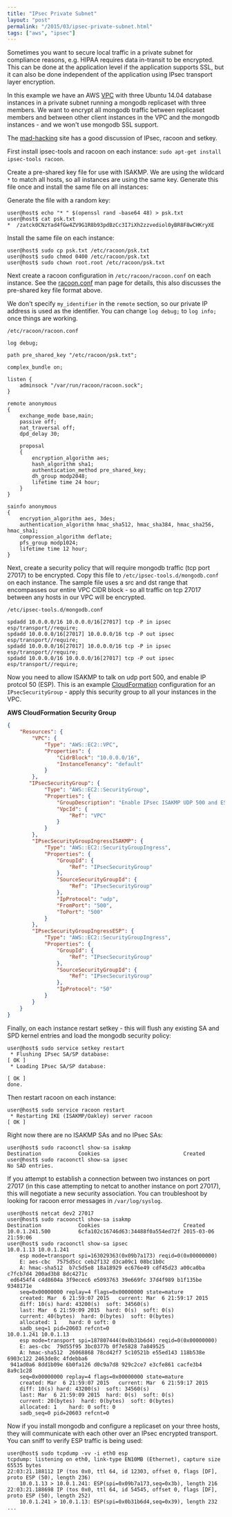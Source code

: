 ```yaml
---
title: "IPsec Private Subnet"
layout: "post"
permalink: "/2015/03/ipsec-private-subnet.html"
tags: ["aws", "ipsec"]
---
```

Sometimes you want to secure local traffic in a private subnet for compliance reasons, e.g. HIPAA requires data in-transit to be encrypted. This can be done at the application level if the application supports SSL, but it can also be done independent of the application using IPsec transport layer encryption.

In this example we have an AWS [VPC](http://aws.amazon.com/vpc/) with three Ubuntu 14.04 database instances in a private subnet running a mongodb replicaset with three members. We want to encrypt all mongodb traffic between replicaset members and between other client instances in the VPC and the mongodb instances - and we won't use mongodb SSL support.

The [mad-hacking](http://www.mad-hacking.net/documentation/linux/networking/ipsec/index.xml) site has a good discussion of IPsec, racoon and setkey.

First install ipsec-tools and racoon on each instance: `sudo apt-get install ipsec-tools racoon`.

Create a pre-shared key file for use with ISAKMP. We are using the wildcard `*` to match all hosts, so all instances are using the same key. Generate this file once and install the same file on all instances:

Generate the file with a random key:

```console
user@host$ echo "* " $(openssl rand -base64 48) > psk.txt
user@host$ cat psk.txt
*  /zatck0CNzYad4fGw4ZV9G1R8b93pdBzCc3I7iXh2zzvediol0yBR8F8wCHKryXE
```

Install the same file on each instance:

```console
user@host$ sudo cp psk.txt /etc/racoon/psk.txt
user@host$ sudo chmod 0400 /etc/racoon/psk.txt
user@host$ sudo chown root.root /etc/racoon/psk.txt
```

Next create a racoon configuration in `/etc/racoon/racoon.conf` on each instance. See the [racoon.conf](http://manpages.ubuntu.com/manpages/trusty/man5/racoon.conf.5.html) man page for details, this also discusses the pre-shared key file format above.

We don't specify `my_identifier` in the `remote` section, so our private IP address is used as the identifier. You can change `log debug;` to `log info;` once things are working.

`/etc/racoon/racoon.conf`

```
log debug;

path pre_shared_key "/etc/racoon/psk.txt";

complex_bundle on;

listen {
    adminsock "/var/run/racoon/racoon.sock";
}

remote anonymous
{
    exchange_mode base,main;
    passive off;
    nat_traversal off;
    dpd_delay 30;

    proposal
    {
        encryption_algorithm aes;
        hash_algorithm sha1;
        authentication_method pre_shared_key;
        dh_group modp2048;
        lifetime time 24 hour;
    }
}

sainfo anonymous
{
    encryption_algorithm aes, 3des;
    authentication_algorithm hmac_sha512, hmac_sha384, hmac_sha256, hmac_sha1;
    compression_algorithm deflate;
    pfs_group modp1024;
    lifetime time 12 hour;
}
```

Next, create a security policy that will require mongodb traffic (tcp port 27017) to be encrypted. Copy this file to `/etc/ipsec-tools.d/mongodb.conf` on each instance. The sample file uses a src and dst range that encompasses our entire VPC CIDR block - so all traffic on tcp 27017 between any hosts in our VPC will be encrypted.

`/etc/ipsec-tools.d/mongodb.conf`

```
spdadd 10.0.0.0/16 10.0.0.0/16[27017] tcp -P in ipsec esp/transport//require;
spdadd 10.0.0.0/16[27017] 10.0.0.0/16 tcp -P out ipsec esp/transport//require;
spdadd 10.0.0.0/16[27017] 10.0.0.0/16 tcp -P in ipsec esp/transport//require;
spdadd 10.0.0.0/16 10.0.0.0/16[27017] tcp -P out ipsec esp/transport//require;
```

Now you need to allow ISAKMP to talk on udp port 500, and enable IP protcol 50 (ESP). This is an example [CloudFormation](http://aws.amazon.com/documentation/cloudformation/) configuration for an `IPsecSecurityGroup` - apply this security group to all your instances in the VPC.

**AWS CloudFormation Security Group**

```json
{
    "Resources": {
        "VPC": {
            "Type": "AWS::EC2::VPC",
            "Properties": {
                "CidrBlock": "10.0.0.0/16",
                "InstanceTenancy": "default"
            }
        },
       "IPsecSecurityGroup": {
            "Type": "AWS::EC2::SecurityGroup",
            "Properties": {
                "GroupDescription": "Enable IPsec ISAKMP UDP 500 and ESP protocol 50",
                "VpcId": {
                    "Ref": "VPC"
                }
            }
        },
        "IPsecSecurityGroupIngressISAKMP": {
            "Type": "AWS::EC2::SecurityGroupIngress",
            "Properties": {
                "GroupId": {
                    "Ref": "IPsecSecurityGroup"
                },
                "SourceSecurityGroupId": {
                    "Ref": "IPsecSecurityGroup"
                },
                "IpProtocol": "udp",
                "FromPort": "500",
                "ToPort": "500"
            }
        },
        "IPsecSecurityGroupIngressESP": {
            "Type": "AWS::EC2::SecurityGroupIngress",
            "Properties": {
                "GroupId": {
                    "Ref": "IPsecSecurityGroup"
                },
                "SourceSecurityGroupId": {
                    "Ref": "IPsecSecurityGroup"
                },
                "IpProtocol": "50"
            }
        }
    }
}
```

Finally, on each instance restart setkey - this will flush any existing SA and SPD kernel entries and load the mongodb security policy:

```console
user@host$ sudo service setkey restart
 * Flushing IPsec SA/SP database:                                        [ OK ]
 * Loading IPsec SA/SP database:
                                                                         [ OK ]
done.
```

Then restart racoon on each instance:

```console
user@host$ sudo service racoon restart
 * Restarting IKE (ISAKMP/Oakley) server racoon                          [ OK ]
```

Right now there are no ISAKMP SAs and no IPsec SAs:

```console
user@host$ sudo racoonctl show-sa isakmp
Destination            Cookies                           Created
user@host$ sudo racoonctl show-sa ipsec
No SAD entries.
```

If you attempt to establish a connection between two instances on port 27017 (in this case attempting to netcat to another instance on port 27017), this will negotiate a new security association.  You can troubleshoot by looking for racoon error messages in `/var/log/syslog`.

```console
user@host$ netcat dev2 27017
user@host$ sudo racoonctl show-sa isakmp
Destination            Cookies                           Created
10.0.1.241.500         6cfa102c16746d63:34488f0a554ed72f 2015-03-06 21:59:06
user@host$ sudo racoonctl show-sa ipsec
10.0.1.13 10.0.1.241
    esp mode=transport spi=163029363(0x09b7a173) reqid=0(0x00000000)
    E: aes-cbc  7575d5cc ceb2f132 d3ca09c1 08bc1b0c
    A: hmac-sha512  b7c5d5e8 18a18929 ec676e49 cdf45d23 a00ca0ba c7fcb7d4 200ad3b8 8dc4271c
 ed6454f4 c4d8604a 3f9ecec6 e5093763 39e669fc 37d4f989 b1f135be 9348171e
    seq=0x00000000 replay=4 flags=0x00000000 state=mature
    created: Mar  6 21:59:07 2015   current: Mar  6 21:59:17 2015
    diff: 10(s) hard: 43200(s)  soft: 34560(s)
    last: Mar  6 21:59:09 2015  hard: 0(s)  soft: 0(s)
    current: 40(bytes)  hard: 0(bytes)  soft: 0(bytes)
    allocated: 1    hard: 0 soft: 0
    sadb_seq=1 pid=20603 refcnt=0
10.0.1.241 10.0.1.13
    esp mode=transport spi=187807444(0x0b31b6d4) reqid=0(0x00000000)
    E: aes-cbc  79d55f95 3bc0377b 0f7e5828 7a849525
    A: hmac-sha512  26068868 78cd42f7 5c10521b e55ed143 118b538e 6903c122 2463de8c 4fdebba6
 941ad0a6 8dd1b09e 6b0fa126 d0c9a7d8 929c2ce7 e3cfe861 cacfe3b4 8a9c1c28
    seq=0x00000000 replay=4 flags=0x00000000 state=mature
    created: Mar  6 21:59:07 2015   current: Mar  6 21:59:17 2015
    diff: 10(s) hard: 43200(s)  soft: 34560(s)
    last: Mar  6 21:59:09 2015  hard: 0(s)  soft: 0(s)
    current: 20(bytes)  hard: 0(bytes)  soft: 0(bytes)
    allocated: 1    hard: 0 soft: 0
    sadb_seq=0 pid=20603 refcnt=0
```

Now if you install mongodb and configure a replicaset on your three hosts, they will communicate with each other over an IPsec encrypted transport. You can sniff to verify ESP traffic is being used:

```console
user@host$ sudo tcpdump -vv -i eth0 esp
tcpdump: listening on eth0, link-type EN10MB (Ethernet), capture size 65535 bytes
22:03:21.188112 IP (tos 0x0, ttl 64, id 12303, offset 0, flags [DF], proto ESP (50), length 236)
    10.0.1.13 > 10.0.1.241: ESP(spi=0x09b7a173,seq=0x3b), length 216
22:03:21.188698 IP (tos 0x0, ttl 64, id 54545, offset 0, flags [DF], proto ESP (50), length 252)
    10.0.1.241 > 10.0.1.13: ESP(spi=0x0b31b6d4,seq=0x39), length 232
...
```